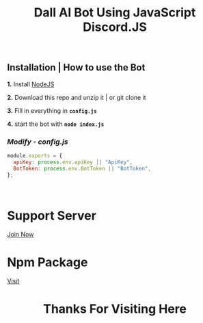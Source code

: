 <h1 align="center"> Dall AI Bot Using JavaScript Discord.JS </h1><br/>

## **Installation | How to use the Bot**

**1.** Install [NodeJS](https://nodejs.org/en/)

**2.** Download this repo and unzip it | or git clone it

**3.** Fill in everything in **`config.js`**

**4.** start the bot with **`node index.js`**
<br/>

### _Modify - config.js_

```javascript
module.exports = {
  apiKey: process.env.apiKey || "ApiKey",
  BotToken: process.env.BotToken || "BotToken",
};
```

<br/>

# Support Server

[Join Now](https://discord.gg/PcUVWApWN3)

# Npm Package

[Visit](https://www.npmjs.com/package/node-dall-ai-2)

<h1 align="center"> Thanks For Visiting Here </h1><br/>
